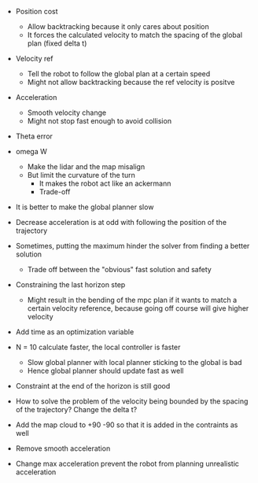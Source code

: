 - Position cost
  - Allow backtracking because it only cares about position
  - It forces the calculated velocity to match the spacing of the global plan (fixed delta t)
- Velocity ref
  - Tell the robot to follow the global plan at a certain speed
  - Might not allow backtracking because the ref velocity is positve
- Acceleration
  - Smooth velocity change
  - Might not stop fast enough to avoid collision
- Theta error

- omega W

  - Make the lidar and the map misalign
  - But limit the curvature of the turn
    - It makes the robot act like an ackermann
    - Trade-off

- It is better to make the global planner slow

- Decrease acceleration is at odd with following the position of the trajectory

- Sometimes, putting the maximum hinder the solver from finding a better solution

  - Trade off between the "obvious" fast solution and safety

- Constraining the last horizon step

  - Might result in the bending of the mpc plan if it wants to match a certain velocity reference, because going off course will give higher velocity

- Add time as an optimization variable

- N = 10 calculate faster, the local controller is faster
  - Slow global planner with local planner sticking to the global is bad
  - Hence global planner should update fast as well
- Constraint at the end of the horizon is still good
- How to solve the problem of the velocity being bounded by the spacing of the trajectory? Change the delta t?

- Add the map cloud to +90 -90 so that it is added in the contraints as well
- Remove smooth acceleration
- Change max acceleration prevent the robot from planning unrealistic acceleration
